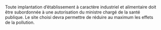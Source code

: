 Toute implantation d’établissement à caractère industriel et alimentaire doit être subordonnée à une autorisation du ministre chargé de la santé publique. Le site choisi devra permettre de réduire au maximum les effets de la pollution.